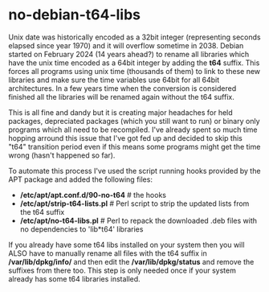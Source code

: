 # no-debian-t64-libs

Unix date was historically encoded as a 32bit integer (representing seconds elapsed since year 1970) and it will overflow sometime in 2038.
Debian started on February 2024 (14 years ahead?) to rename all libraries which have the unix time encoded as a 64bit integer by 
adding the <b>t64</b> suffix. This forces all programs using unix time (thousands of them) to link to these new libraries and make sure 
the time variables use 64bit for all 64bit architectures. In a few years time when the conversion is considered finished all the
libraries will be renamed again without the t64 suffix. 

This is all fine and dandy but it is creating major headaches for held packages, depreciated packages (which you still want to run) 
or binary only programs which all need to be recompiled. I've already spent so much time hopping arround this issue that I've
got fed up and decided to skip this "t64" transition period even if this means some programs might get the time wrong
(hasn't happened so far).

To automate this process I've used the script running hooks provided by the APT package and added the following files:
 - <b>/etc/apt/apt.conf.d/90-no-t64</b>   # the hooks
 - <b>/etc/apt/strip-t64-lists.pl</b>     # Perl script to strip the updated lists from the t64 suffix
 - <b>/etc/apt/no-t64-libs.pl</b>         # Perl to repack the downloaded .deb files with no dependencies to 'lib*t64' libraries

If you already have some t64 libs installed on your system then you will ALSO have to manually rename all files with
the t64 suffix in <b>/var/lib/dpkg/info/</b> and then edit the <b>/var/lib/dpkg/status</b> and remove the suffixes from there too.
This step is only needed once if your system already has some t64 libraries installed.
